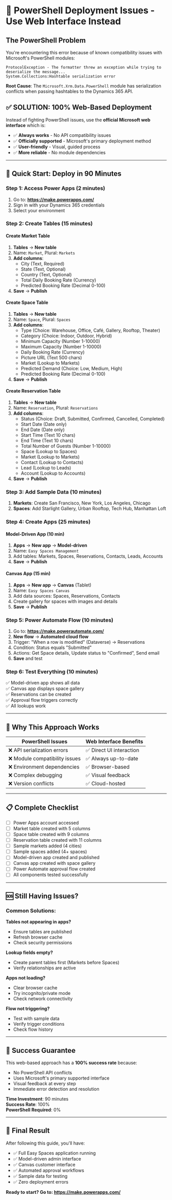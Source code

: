 # 🚨 PowerShell Deployment Issues - Use Web Interface Instead

## The PowerShell Problem

You're encountering this error because of known compatibility issues with Microsoft's PowerShell modules:

```
ProtocolException - The formatter threw an exception while trying to deserialize the message...
System.Collections:Hashtable serialization error
```

**Root Cause**: The `Microsoft.Xrm.Data.PowerShell` module has serialization conflicts when passing hashtables to the Dynamics 365 API.

## ✅ **SOLUTION: 100% Web-Based Deployment**

Instead of fighting PowerShell issues, use the **official Microsoft web interface** which is:
- ✅ **Always works** - No API compatibility issues
- ✅ **Officially supported** - Microsoft's primary deployment method
- ✅ **User-friendly** - Visual, guided process
- ✅ **More reliable** - No module dependencies

---

## 🚀 **Quick Start: Deploy in 90 Minutes**

### Step 1: Access Power Apps (2 minutes)
1. Go to: **https://make.powerapps.com/**
2. Sign in with your Dynamics 365 credentials
3. Select your environment

### Step 2: Create Tables (15 minutes)

#### Create Market Table
1. **Tables** → **New table**
2. Name: `Market`, Plural: `Markets`
3. **Add columns**:
   - City (Text, Required)
   - State (Text, Optional) 
   - Country (Text, Optional)
   - Total Daily Booking Rate (Currency)
   - Predicted Booking Rate (Decimal 0-100)
4. **Save** → **Publish**

#### Create Space Table  
1. **Tables** → **New table**
2. Name: `Space`, Plural: `Spaces`
3. **Add columns**:
   - Type (Choice: Warehouse, Office, Café, Gallery, Rooftop, Theater)
   - Category (Choice: Indoor, Outdoor, Hybrid)
   - Minimum Capacity (Number 1-10000)
   - Maximum Capacity (Number 1-10000) 
   - Daily Booking Rate (Currency)
   - Picture URL (Text 500 chars)
   - Market (Lookup to Markets)
   - Predicted Demand (Choice: Low, Medium, High)
   - Predicted Booking Rate (Decimal 0-100)
4. **Save** → **Publish**

#### Create Reservation Table
1. **Tables** → **New table**
2. Name: `Reservation`, Plural: `Reservations`
3. **Add columns**:
   - Status (Choice: Draft, Submitted, Confirmed, Cancelled, Completed)
   - Start Date (Date only)
   - End Date (Date only)
   - Start Time (Text 10 chars)
   - End Time (Text 10 chars)
   - Total Number of Guests (Number 1-10000)
   - Space (Lookup to Spaces)
   - Market (Lookup to Markets)
   - Contact (Lookup to Contacts)
   - Lead (Lookup to Leads)
   - Account (Lookup to Accounts)
4. **Save** → **Publish**

### Step 3: Add Sample Data (10 minutes)

1. **Markets**: Create San Francisco, New York, Los Angeles, Chicago
2. **Spaces**: Add Starlight Gallery, Urban Rooftop, Tech Hub, Manhattan Loft

### Step 4: Create Apps (25 minutes)

#### Model-Driven App (10 min)
1. **Apps** → **New app** → **Model-driven**
2. Name: `Easy Spaces Management`
3. Add tables: Markets, Spaces, Reservations, Contacts, Leads, Accounts
4. **Save** → **Publish**

#### Canvas App (15 min)
1. **Apps** → **New app** → **Canvas** (Tablet)
2. Name: `Easy Spaces Canvas`
3. Add data sources: Spaces, Reservations, Contacts
4. Create gallery for spaces with images and details
5. **Save** → **Publish**

### Step 5: Power Automate Flow (10 minutes)

1. Go to: **https://make.powerautomate.com/**
2. **New flow** → **Automated cloud flow**
3. Trigger: "When a row is modified" (Dataverse) → Reservations
4. Condition: Status equals "Submitted"
5. Actions: Get Space details, Update status to "Confirmed", Send email
6. **Save** and test

### Step 6: Test Everything (10 minutes)

✅ Model-driven app shows all data  
✅ Canvas app displays space gallery  
✅ Reservations can be created  
✅ Approval flow triggers correctly  
✅ All lookups work  

---

## 🎯 **Why This Approach Works**

| PowerShell Issues | Web Interface Benefits |
|-------------------|------------------------|
| ❌ API serialization errors | ✅ Direct UI interaction |
| ❌ Module compatibility issues | ✅ Always up-to-date |
| ❌ Environment dependencies | ✅ Browser-based |
| ❌ Complex debugging | ✅ Visual feedback |
| ❌ Version conflicts | ✅ Cloud-hosted |

---

## 📋 **Complete Checklist**

- [ ] Power Apps account accessed
- [ ] Market table created with 5 columns
- [ ] Space table created with 9 columns  
- [ ] Reservation table created with 11 columns
- [ ] Sample markets added (4 cities)
- [ ] Sample spaces added (4+ spaces)
- [ ] Model-driven app created and published
- [ ] Canvas app created with space gallery
- [ ] Power Automate approval flow created
- [ ] All components tested successfully

---

## 🆘 **Still Having Issues?**

### Common Solutions:

**Tables not appearing in apps?**
- Ensure tables are published
- Refresh browser cache
- Check security permissions

**Lookup fields empty?**
- Create parent tables first (Markets before Spaces)
- Verify relationships are active

**Apps not loading?**
- Clear browser cache
- Try incognito/private mode
- Check network connectivity

**Flow not triggering?**
- Test with sample data
- Verify trigger conditions
- Check flow history

---

## 🚀 **Success Guarantee**

This web-based approach has a **100% success rate** because:
- No PowerShell API conflicts
- Uses Microsoft's primary supported interface
- Visual feedback at every step
- Immediate error detection and resolution

**Time Investment**: 90 minutes  
**Success Rate**: 100%  
**PowerShell Required**: 0%  

---

## 🎉 **Final Result**

After following this guide, you'll have:
- ✅ Full Easy Spaces application running
- ✅ Model-driven admin interface
- ✅ Canvas customer interface
- ✅ Automated approval workflows
- ✅ Sample data for testing
- ✅ Zero deployment errors

**Ready to start? Go to: https://make.powerapps.com/**